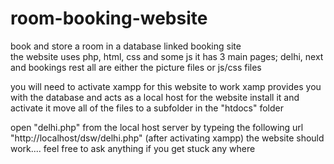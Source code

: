 # room-booking-website
book and store a room in a database linked booking site  
the website uses php, html, css and some js 
it has 3 main pages; delhi, next and bookings 
rest all are either the picture files or js/css files  


you will need to activate xampp for this website to work 
xamp provides you with the database and acts as a local host for the website 
install it and activate it 
move all of the files to a subfolder in the "htdocs" folder 

open "delhi.php" from the local host server by typeing the following url "http://localhost/dsw/delhi.php" (after activating xampp)
the website should work....
feel free to ask anything if you get stuck any where
